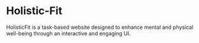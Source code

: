 # Holistic-Fit
HolisticFit is a task-based website designed to enhance mental and physical well-being through an interactive and engaging UI.
